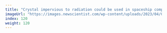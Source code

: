 ```yaml
---
title: "Crystal impervious to radiation could be used in spaceship computers"
imageUrl: "https://images.newscientist.com/wp-content/uploads/2023/04/03142729/SEI_150401771.jpg?width=600"
index: 120
weight: 120
---
```


